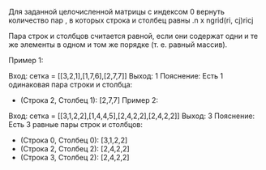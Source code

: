 Для заданной целочисленной матрицы с индексом 0 вернуть количество пар , в которых строка и столбец равны .n x ngrid(ri, cj)ricj

Пара строк и столбцов считается равной, если они содержат одни и те же элементы в одном и том же порядке (т. е. равный массив).

Пример 1:

Вход: сетка = [[3,2,1],[1,7,6],[2,7,7]]
Выход: 1
Пояснение: Есть 1 одинаковая пара строки и столбца:

- (Строка 2, Столбец 1): [2,7,7]
  Пример 2:

Вход: сетка = [[3,1,2,2],[1,4,4,5],[2,4,2,2],[2,4,2,2]]
Выход: 3
Пояснение: Есть 3 равные пары строк и столбцов:

- (Строка 0, Столбец 0): [3,1,2,2]
- (Строка 2, Столбец 2): [2,4,2,2]
- (Строка 3, Столбец 2): [2,4,2,2]
